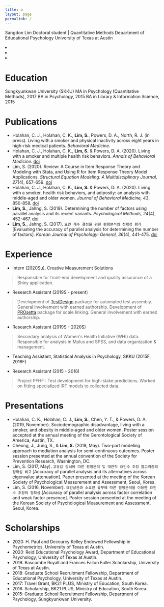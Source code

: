 ```yaml
---
title: σ
layout: page
permalink: /
---
```


Sangdon Lim
Doctoral student | Quantitative Methods
Department of Educational Psychology
University of Texas at Austin

<div class="icons">
    <li><a href="mailto:sangdonlim@utexas.edu"><i class="fas fa-envelope fa-2x icon"></i></a></li>
    <li><a href="https://scholar.google.com/citations?user=WsCYI6EAAAAJ&hl=en"><i class="ai ai-google-scholar ai-2x icon"></i></a></li>
    <li><a href="https://github.com/sangdonlim"><i class="fab fa-github fa-2x icon"></i></a></li>
</div>

# Education
Sungkyunkwan University (SKKU)
MA in Psychology (Quantitative Methods), 2017
BA in Psychology, 2015
BA in Library & Information Science, 2015

# Publications
* Holahan, C. J., Holahan, C. K., **Lim, S.**, Powers, D. A., North, R. J. (in press). Living with a smoker and physical inactivity across eight years in high-risk medical patients. *Behavioral Medicine*.
* Holahan, C. J., Holahan, C. K., **Lim, S.** & Powers, D. A. (2020). Living with a smoker and multiple health risk behaviors. *Annals of Behavioral Medicine*. [doi](https://doi.org/10.1093/abm/kaaa059)
* Lim, S. (2020). Review: A Course in Item Response Theory and Modeling with Stata, and Using R for Item Response Theory Model Applications. *Structural Equation Modeling: A Multidisciplinary Journal, 27*(4), 657-659. [doi](https://doi.org/10.1080/10705511.2020.1740886)
* Holahan, C. J., Holahan, C. K., **Lim, S.** & Powers, D. A. (2020). Living with a smoker, health risk behaviors, and adiposity: an analysis with middle-aged and older women. *Journal of Behavioral Medicine, 43*, 850-858. [doi](https://doi.org/10.1007/s10865-019-00098-1)
* **Lim, S.**, Jahng, S. (2019). Determining the number of factors using parallel analysis and its recent variants. *Psychological Methods, 24*(4), 452-467. [doi](https://doi.org/10.1037/met0000230)
* **Lim, S.**, Jahng, S. (2017). `요인 개수 결정을 위한 평행분석의 정확성 평가` [Evaluating the accuracy of parallel analysis for determining the number of factors]. *Korean Journal of Psychology: General, 36*(4), 441-475. [doi](https://doi.org/10.22257/kjp.2017.09.36.4.441)

# Experience
* Intern (2020Su), Creative Measurement Solutions
> Responsible for front-end development and quality assurance of a Shiny application.
* Research Assistant (2019S - present)
> Development of [TestDesign](https://cran.r-project.org/package=TestDesign) package for automated test assembly.
> General involvement with earned authorship.
> Development of [PROsetta](https://cran.r-project.org/package=PROsetta) package for scale linking.
> General involvement with earned authorship.
* Research Assistant (2019S - 2020S)
> Secondary analysis of Women's Health Initiative (WHI) data.
> Responsible for analysis in Mplus and SPSS, and data organization & management.
* Teaching Assistant, Statistical Analysis in Psychology, SKKU (2015F, 2016F)
>
* Research Assistant (2015 - 2016)
> Project PFHF : Test development for high-stake predictions.
> Worked on fitting specialized IRT models to collected data.

# Presentations
* Holahan, C. K., Holahan, C. J., **Lim, S.**, Chen, Y. T., & Powers, D. A. (2019, November). Sociodemographic disadvantage, living with a smoker, and obesity in middle-aged and older women. Poster session accepted at the annual meeting of the Gerontological Society of America, Austin, TX.
* Cheong, J., Jung, S., & **Lim, S.** (2018, May). Two-part modeling approach to mediation analysis for semi-continuous outcomes. Poster session presented at the annual convention of the Society for Prevention Research, Washington, DC.
* Lim, S. (2017, May). `고유값 감쇠에 따른 평행분석 및 대안적 요인수 추정 알고리즘의 정확성 비교` [Accuracy of parallel analysis and its alternatives across eigenvalue attenuation]. Paper presented at the meeting of the Korean Society of Psychological Measurement and Assessment, Seoul, Korea.
* Lim, S. (2016, November). `요인상관과 소요인 유무에 따른 평행분석을 이용한 요인 수 추정의 정확성` [Accuracy of parallel analysis across factor correlation and weak factor presence]. Poster session presented at the meeting of the Korean Society of Psychological Measurement and Assessment, Seoul, Korea.

# Scholarships
* 2020: H. Paul and Decourcy Kelley Endowed Fellowship in Psychometrics, University of Texas at Austin.
* 2020: Reid Educational Psychology Award, Department of Educational Psychology, University of Texas at Austin.
* 2019: Bascombe Royall and Frances Fallon Fuller Scholarship, University of Texas at Austin.
* 2018: Graduate School Recruitment Fellowship, Department of Educational Psychology, University of Texas at Austin.
* 2017: Travel Grant, BK21 PLUS, Ministry of Education, South Korea.
* 2016: Scholarship, BK21 PLUS, Ministry of Education, South Korea.
* 2015: Graduate School Recruitment Fellowship, Department of Psychology, Sungkyunkwan University.

